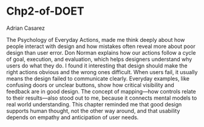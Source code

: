 # Chp2-of-DOET
Adrian Casarez <br>

The Psychology of Everyday Actions, made me think deeply about how people interact with design and how mistakes often reveal more about poor design than user error. Don Norman explains how our actions follow a cycle of goal,
execution, and evaluation, which helps 
designers understand why users do what they do. 
I found it interesting that design should make the 
right actions obvious and the wrong ones difficult. 
When users fail, it usually means the design failed to communicate clearly. Everyday examples, like confusing doors or unclear buttons, show how critical visibility and feedback are in good design. 
The concept of mapping—how controls relate to their results—also stood out to me, because it connects mental models to real world understanding. 
This chapter reminded me that good design supports human thought, not the other way around, and that usability depends on empathy and anticipation of user needs.
